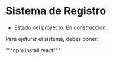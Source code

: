 <h1> Sistema de Registro </h1>

- Estado del proyecto: En construcción.

Para ejeturar el sistema, debes poner:

"""npm install react"""

